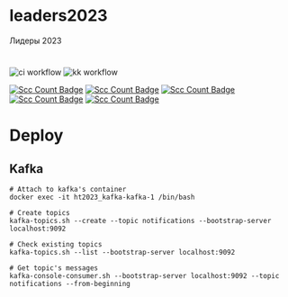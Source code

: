# leaders2023
Лидеры 2023
# 
![ci workflow](https://github.com/BasePractice/leaders2023/actions/workflows/ci.yml/badge.svg?branch=main)
![kk workflow](https://github.com/BasePractice/leaders2023/actions/workflows/maven.yml/badge.svg?branch=main)

[![Scc Count Badge](https://sloc.xyz/github/BasePractice/htone-2023/?category=code)](https://github.com/BasePractice/htone-2023/)
[![Scc Count Badge](https://sloc.xyz/github/BasePractice/htone-2023/?category=blanks)](https://github.com/BasePractice/htone-2023/)
[![Scc Count Badge](https://sloc.xyz/github/BasePractice/htone-2023/?category=lines)](https://github.com/BasePractice/htone-2023/)
[![Scc Count Badge](https://sloc.xyz/github/BasePractice/htone-2023/?category=comments)](https://github.com/BasePractice/htone-2023/)
[![Scc Count Badge](https://sloc.xyz/github/BasePractice/htone-2023/?category=cocomo)](https://github.com/BasePractice/htone-2023/)

# Deploy

## Kafka

```
# Attach to kafka's container
docker exec -it ht2023_kafka-kafka-1 /bin/bash

# Create topics
kafka-topics.sh --create --topic notifications --bootstrap-server localhost:9092

# Check existing topics
kafka-topics.sh --list --bootstrap-server localhost:9092

# Get topic's messages
kafka-console-consumer.sh --bootstrap-server localhost:9092 --topic notifications --from-beginning

```
